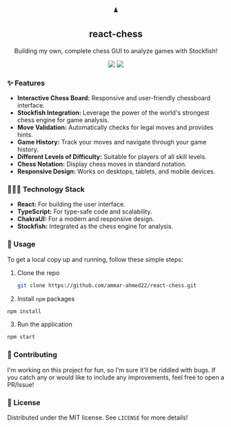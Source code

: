 <div align="center"> 
  <span>♟️</span>
  <h2>react-chess</h2>
  <p>Building my own, complete chess GUI to analyze games with Stockfish!</p>
  <div>
    <a href="https://github.com/ammar-ahmed22/react-chess/actions/workflows/tests.yml"><img src="https://img.shields.io/github/actions/workflow/status/ammar-ahmed22/react-chess/tests.yml?label=tests"/></a>
    <a href="https://github.com/ammar-ahmed22/react-chess/actions/workflows/coverage.yml"><img src="https://img.shields.io/endpoint?url=https%3A%2F%2Fgist.githubusercontent.com%2Fammar-ahmed22%2F5be62d24f79f6b23e286d6cd355004f6%2Fraw%2F3cff552495b305e131bbf84bd6a3c60aea8b53cd%2Fcoverage.json"/></a>
  </div>
</div>

### ✨ Features

- **Interactive Chess Board:** Responsive and user-friendly chessboard interface.
- **Stockfish Integration:** Leverage the power of the world's strongest chess engine for game analysis.
- **Move Validation:** Automatically checks for legal moves and provides hints.
- **Game History:** Track your moves and navigate through your game history.
- **Different Levels of Difficulty:** Suitable for players of all skill levels.
- **Chess Notation:** Display chess moves in standard notation.
- **Responsive Design:** Works on desktops, tablets, and mobile devices.

### 🧑🏾‍💻 Technology Stack

- **React:** For building the user interface.
- **TypeScript:** For type-safe code and scalability.
- **ChakraUI:** For a modern and responsive design.
- **Stockfish:** Integrated as the chess engine for analysis.

### 🤸 Usage

To get a local copy up and running, follow these simple steps:

1. Clone the repo
   ```bash
   git clone https://github.com/ammar-ahmed22/react-chess.git
   ```
2. Install `npm` packages
  ```bash
  npm install
  ```
3. Run the application
  ```bash
  npm start
  ```

### 🤝 Contributing
I'm working on this project for fun, so I'm sure it'll be riddled with bugs. If you catch any or would like to include any improvements, feel free to open a PR/Issue!

### 📄 License
Distributed under the MIT license. See `LICENSE` for more details!